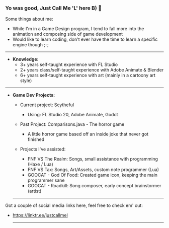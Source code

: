 ### Yo was good, Just Call Me 'L' here B) 👋

Some things about me:

- While I'm in a Game Design program, I tend to fall more into the animation and composing side of game development
- Would like to learn coding, don't ever have the time to learn a specific engine though ;-;
  
__________________________________________________________________________
- **Knowledge:**
  - 3+ years self-taught experience with FL Studio
  - 2+ years class/self-taught experience with Adobe Animate & Blender
  - 6+ years self-taught experience with art (mainly in a cartoony art style)
    
__________________________________________________________________________
- **Game Dev Projects:**
  - Current project: Scytheful
    - Using: FL Studio 20, Adobe Animate, Godot
      
  - Past Project: Comparisons.java - The horror game
    - A little horror game based off an inside joke that never got finished
 
  - Projects I've assisted:
    - FNF VS The Realm: Songs, small assistance with programming (Haxe / Lua)
    - FNF VS Tax: Songs, Art/Assets, custom note programmer (Lua)
    - GOOCAT - God Of Food: Created game icon, keeping the main programmer sane
    - GOOCAT - Roadkill: Song composer, early concept brainstormer (artist)

  __________________________________________________________________________
Got a couple of social media links here, feel free to check em' out:
- https://linktr.ee/justcallmel

  __________________________________________________________________________
